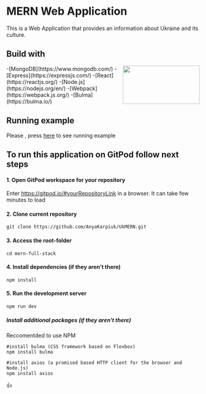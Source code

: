 # MERN Web Application
This is a Web Application that provides an information about Ukraine and its culture.

## Build with
<img align="right" width="200" height="100" src="https://miro.medium.com/max/2800/0*QrGJeWvArCjF2BuV.jpg">
-[MongoDB](https://www.mongodb.com/)
-[Express](https://expressjs.com/)
-[React](https://reactjs.org/)
-[Node.js](https://nodejs.org/en/)
-[Webpack](https://webpack.js.org/)
-[Bulma](https://bulma.io/)

## Running example
Please , press [here](https://polar-reaches-35727.herokuapp.com/#/) to see running example

## To run this application on GitPod follow next steps 

#### 1. Open GitPod workspace for your repository
Enter https://gitpod.io/#yourRepositoryLink in a browser. It can take few minutes to load

#### 2. Clone current repository
```linux
git clone https://github.com/AnyaKarpiuk/UkMERN.git
```
 
#### 3. Access the root-folder
```linux
cd mern-full-stack
```

#### 4. Install dependencies (if they aren't there)
```linux
npm install
```

#### 5. Run the development server
```linux
npm run dev
```

##### Install additional packages (if they aren't there)
Reccomentded to use NPM
```linux
#install bulma (CSS framework based on Flexbox)
npm install bulma

#install axios (a promised based HTTP client for the browser and Node.js)
npm install axios
```
:+1:
